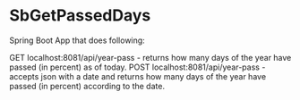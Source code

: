 # SbGetPassedDays

Spring Boot App that does following: 

GET localhost:8081/api/year-pass - returns how many days of the year have passed (in percent) as of today.
POST localhost:8081/api/year-pass - accepts json with a date and returns how many days of the year have passed (in percent) according to the date.

